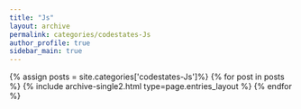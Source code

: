 ```yaml
---
title: "Js"
layout: archive
permalink: categories/codestates-Js
author_profile: true
sidebar_main: true
---
```


{% assign posts = site.categories['codestates-Js']%}
{% for post in posts %} {% include archive-single2.html type=page.entries_layout %} {% endfor %}
